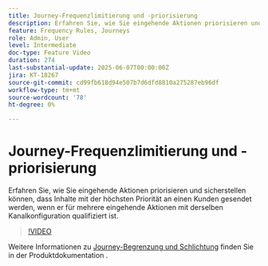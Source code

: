 ```yaml
---
title: Journey-Frequenzlimitierung und -priorisierung
description: Erfahren Sie, wie Sie eingehende Aktionen priorisieren und sicherstellen können, dass Inhalte mit der höchsten Priorität an einen Kunden gesendet werden, wenn er für mehrere eingehende Aktionen mit derselben Kanalkonfiguration qualifiziert ist.
feature: Frequency Rules, Journeys
role: Admin, User
level: Intermediate
doc-type: Feature Video
duration: 274
last-substantial-update: 2025-06-07T00:00:00Z
jira: KT-18267
source-git-commit: cd99fb618d94e507b7d6dfd8810a275287eb96df
workflow-type: tm+mt
source-wordcount: '78'
ht-degree: 0%

---
```



# Journey-Frequenzlimitierung und -priorisierung

Erfahren Sie, wie Sie eingehende Aktionen priorisieren und sicherstellen können, dass Inhalte mit der höchsten Priorität an einen Kunden gesendet werden, wenn er für mehrere eingehende Aktionen mit derselben Kanalkonfiguration qualifiziert ist.

>[!VIDEO](https://video.tv.adobe.com/v/3435530/?learn=on&enablevpops)

Weitere Informationen zu [Journey-Begrenzung und Schlichtung](https://experienceleague.adobe.com/de/docs/journey-optimizer/using/conflict-prioritization/capping-rules/journey-capping) finden Sie in der Produktdokumentation .

